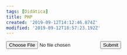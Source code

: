 ```yaml
---
tags: [Didática]
title: PHP
created: '2019-09-12T14:12:46.874Z'
modified: '2019-09-12T18:57:23.192Z'
---
```


<form action="processar.php" method="post" enctype="multipart/form-data">
    <input type="file" name="imagem">
    <input type="submit">
</form>

